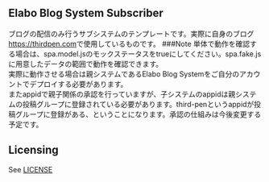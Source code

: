 ## Elabo Blog System Subscriber
ブログの配信のみ行うサブシステムのテンプレートです。実際に自身のブログ<https://thirdpen.com>で使用しているものです。
###Note
単体で動作を確認する場合は、spa.model.jsのモックステータスをtrueにしてください。spa.fake.jsに用意したデータの範囲で動作を確認できます。  
実際に動作させる場合は親システムであるElabo Blog Systemをご自分のアカウントでデプロイする必要があります。  
またappidで親子関係の承認を行っていますが、子システムのappidは親システムの投稿グループに登録されている必要があります。third-penというappidが投稿グループに登録がある、ということになります。承認の仕組みは今後変更する予定です。


## Licensing
See [LICENSE](LICENSE)
